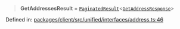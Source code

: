 > **GetAddressesResult** = [`PaginatedResult`](../interfaces/PaginatedResult.md)\<[`GetAddressResponse`](../interfaces/GetAddressResponse.md)\>

Defined in: [packages/client/src/unified/interfaces/address.ts:46](https://github.com/signalwire/signalwire-js/blob/52fa77b6c8db68f4c99b30b3776f45a4309e15bf/packages/client/src/unified/interfaces/address.ts#L46)
